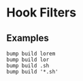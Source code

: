 <!--
id: filter
tags: ''
-->

# Hook Filters

## Examples

```shell
bump build lorem
bump build lor
bump build .sh
bump build '*.sh'
```
